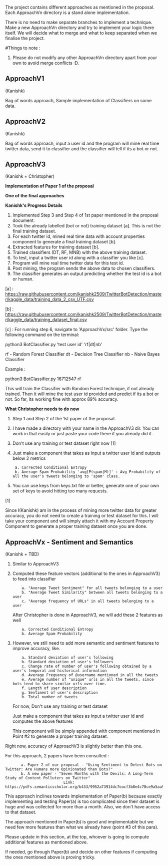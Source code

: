 The project contains different approaches as mentioned in the proposal. Each ApproachVn directory is a stand alone implementation.

There is no need to make separate branches to implement a technique. Make a new ApproachVn directory and try to implement your logic there itself. We will decide what to merge and what to keep separated when we finalise the project. 

#Things to note :

1. Please do not modify any other ApproachVn directory apart from your own to avoid merge conflicts :D.

ApproachV1
----------
(Kanishk)

Bag of words approach, Sample implementation of Classifiers on some data.

ApproachV2 
----------
(Kanishk)

Bag of words approach, input a user id and the program will mine real time 
twitter data, send it to classifier and the classifier will tell if its a bot or not.

ApproachV3
----------
(Kanishk + Christopher)

**Implementation of Paper 1 of the proposal**

**One of the final approaches**

**Kanishk's Progress Details**

1. Implemented Step 3 and Step 4 of 1st paper mentioned in the proposal document.
2. Took the already labelled (bot or not) training dataset [a]. This is not the final training dataset.
3. For each twitter id, mined real time data with account properties component to generate a final training dataset [b].
4. Extracted features for training dataset [b].
5. Trained classifiers (DT, RF, MNB) with the above training dataset.
6. To test, input a twitter user id along with a classifier you like [c].
7. Program will mine real time twitter data for this test id.
8. Post mining, the program sends the above data to chosen classifiers. 
9. The classifier generates an output predicting whether the test id is a bot or human.

[a] : https://raw.githubusercontent.com/kanishk2509/TwitterBotDetection/master/kaggle_data/training_data_2_csv_UTF.csv

[b] : https://raw.githubusercontent.com/kanishk2509/TwitterBotDetection/master/kaggle_data/training_dataset_final.csv

[c] : For running step 6, navigate to 'ApproachVx/src' folder. Type the following command on the terminal:

python3 BotClassifier.py 'test user id' 'rf|dt|nb'

rf - Random Forest Classifier
dt - Decision Tree Classifier
nb - Naive Bayes Classifier

Example : 

python3 BotClassifier.py 16712547 rf

This will train the Classifier with Random Forest technique, if not already trained. Then it will mine 
the test user id provided and predict if its a bot or not. So far, its working fine with approx 89% accuracy.

**What Christopher needs to do now**

1. Step 1 and Step 2 of the 1st paper of the proposal.
2. I have made a directory with your name in the ApproachV3 dir. You can work in that easily or just paste your code there if you already did it.
3. Don't use any training or test dataset right now [1]
4. Just make a component that takes as input a twitter user id and outputs below 2 metrics

        a. Corrected Conditional Entropy
        b. Average Spam Probability 'avg[P(spam|M)]' : Avg Probability of all the user's tweets belonging to 'spam' class.  

5. You can use keys from keys.txt file or better, generate one of your own set of keys to avoid hitting too many requests.

[1] 

Since I(Kanishk) am in the process of mining more twitter data for greater accuracy, 
you do not need to create a training or test dataset for this.
I will take your component and will simply attach it with my Account Property Component 
to generate a proper training dataset once you are done.


ApproachVx - Sentiment and Semantics
----------
(Kanishk + TBD)

1. Similar to ApproachV3
2. Computed these feature vectors (additional to the ones in ApproachV3) to feed into classifier
        
           a. "Average Tweet Sentiment" for all tweets belonging to a user
           b. "Average Tweet Similarity" between all tweets belonging to a user
           c. "Average frequency of URLs" in all tweets belonging to a user
           
   After Christopher is done in ApproachV3, we will add these 2 features as well
           
           a. Corrected Conditional Entropy
           b. Average Spam Probability
                  
3. However, we still need to add more semantic and sentiment features to improve accuracy, like.
            
           a. Standard deviation of user's following
           b. Standard deviation of user's followers
           c. Change rate of number of user's following obtained by a user’s temporal and historical information
           d. Average Frequency of @username mentioned in all the tweets
           e. Average number of "unique" urls in all the tweets, since bots tend to share similar urls over time.
           f. Length of user description
           g. Sentiment of user's description
           h. Total number of tweets
           
    For now, Don't use any training or test dataset 
    
    Just make a component that takes as input a twitter user id and computes the above features 

    This component will be simply appended with component mentioned in Point #2 to generate a proper training dataset.


Right now, accuracy of ApproachV3 is slightly better than this one.

For this approach, 2 papers have been consulted :

           a. Paper 2 of our proposal - "Using Sentiment to Detect Bots on Twitter: Are Humans more Opinionated than Bots?"
           b. A new paper - "Seven Months with the Devils: A Long-Term Study of Content Polluters on Twitter" 
                              Link: https://pdfs.semanticscholar.org/b433/9952a73914dc7eacf3b8e4c78ce9a5aa9502.pdf

This approach inclines towards implementation of Paper(b)
because exactly implementing and testing Paper(a) is too complicated 
since their dataset is huge and was collected for more than a month. 
Also, we don't have access to that dataset.


The approach mentioned in Paper(b) is good and implementable but 
we need few more features than what we already have (point #3 of this para).

Please update in this section, at the top, whoever is going to compute additional features 
as mentioned above.

If needed, go through Paper(b) and decide on other features if 
computing the ones mentioned above is proving tricky.

	

 


